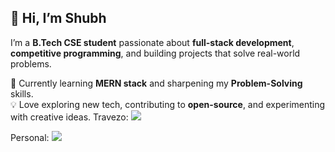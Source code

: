 ## 👋 Hi, I’m Shubh  

I’m a **B.Tech CSE student** passionate about **full-stack development**, **competitive programming**, and building projects that solve real-world problems.  

🚀 Currently learning **MERN stack** and sharpening my **Problem-Solving** skills.  
💡 Love exploring new tech, contributing to **open-source**, and experimenting with creative ideas.
Travezo:
![](https://komarev.com/ghpvc/?username=travezo&style=flat)

Personal:
![](https://komarev.com/ghpvc/?username=vedchoraria&style=flat)
